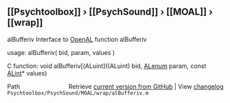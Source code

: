 ## [[Psychtoolbox]] &#8250; [[PsychSound]] &#8250; [[MOAL]] &#8250; [[wrap]]

alBufferiv  Interface to [OpenAL](OpenAL) function alBufferiv  
  
usage:  alBufferiv( bid, param, values )  
  
C function:  void alBufferiv[(ALuint]((ALuint) bid, [ALenum](ALenum) param, const [ALint](ALint)\* values)  




<div class="code_header" style="text-align:right;">
  <span style="float:left;">Path&nbsp;&nbsp;</span> <span class="counter">Retrieve <a href=
  "https://raw.github.com/Psychtoolbox-3/Psychtoolbox-3/beta/Psychtoolbox/PsychSound/MOAL/wrap/alBufferiv.m">current version from GitHub</a> | View <a href=
  "https://github.com/Psychtoolbox-3/Psychtoolbox-3/commits/beta/Psychtoolbox/PsychSound/MOAL/wrap/alBufferiv.m">changelog</a></span>
</div>
<div class="code">
  <code>Psychtoolbox/PsychSound/MOAL/wrap/alBufferiv.m</code>
</div>

